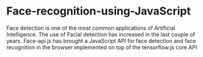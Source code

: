 # Face-recognition-using-JavaScript
Face detection is one of the most common applications of Artificial Intelligence. The use of Facial detection has increased in the last couple of years.  Face-api.js has brought a JavaScript API for face detection and face recognition in the browser implemented on top of the tensorflow.js core API
